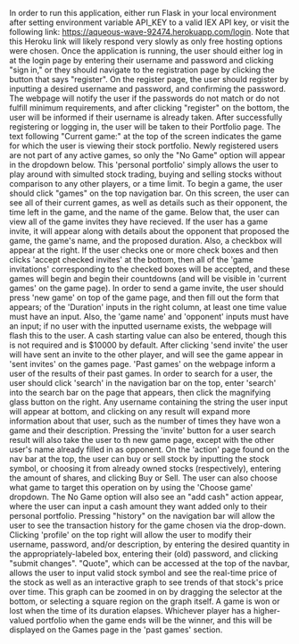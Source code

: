In order to run this application, either run Flask in your local environment after setting environment variable API_KEY to a valid IEX API key, or visit the following link: https://aqueous-wave-92474.herokuapp.com/login. Note that this Heroku link will likely respond very slowly as only free hosting options were chosen. 
Once the application is running, the user should either log in at the login page by entering their username and password and clicking "sign in," or they should navigate to the registration page by clicking the button that says "register". On the register page, the user should register by inputting a desired username and password, and confirming the password. The webpage will notify the user if the passwords do not match or do not fulfill minimum requirements, and after clicking "register" on the bottom, the user will be informed if their username is already taken. 
After successfully registering or logging in, the user will be taken to their Portfolio page. The text following "Current game:" at the top of the screen indicates the game for which the user is viewing their stock portfolio. Newly registered users are not part of any active games, so only the "No Game" option will appear in the dropdown below. This 'personal portfolio' simply allows the user to play around with simulted stock trading, buying and selling stocks without comparison to any other players, or a time limit. 
To begin a game, the user should click "games" on the top navigation bar. On this screen, the user can see all of their current games, as well as details such as their opponent, the time left in the game, and the name of the game. Below that, the user can view all of the game invites they have recieved. If the user has a game invite, it will appear along with details about the opponent that proposed the game, the game's name, and the proposed duration. Also, a checkbox will appear at the right. If the user checks one or more check boxes and then clicks 'accept checked invites' at the bottom, then all of the 'game invitations' corresponding to the checked boxes will be accepted, and these games will begin and begin their countdowns (and will be visible in 'current games' on the game page). 
In order to send a game invite, the user should press 'new game' on top of the game page, and then fill out the form that appears; of the 'Duration' inputs in the right column, at least one time value must have an input. Also, the 'game name' and 'opponent' inputs must have an input; if no user with the inputted username exists, the webpage will flash this to the user. A cash starting value can also be entered, though this is not required and is $10000 by default. After clicking 'send invite' the user will have sent an invite to the other player, and will see the game appear in 'sent invites' on the games page. 
'Past games' on the webpage inform a user of the results of their past games. 
In order to search for a user, the user should click 'search' in the navigation bar on the top, enter 'search' into the search bar on the page that appears, then click the magnifying glass button on the right. Any username containing the string the user input will appear at bottom, and clicking on any result will expand more information about that user, such as the number of times they have won a game and their description. Pressing the 'invite' button for a user search result will also take the user to th new game page, except with the other user's name already filled in as opponent. 
On the 'action' page found on the nav bar at the top, the user can buy or sell stock by inputting the stock symbol, or choosing it from already owned stocks (respectively), entering the amount of shares, and clicking Buy or Sell. The user can also choose what game to target this operation on by using the 'Choose game' dropdown. The No Game option will also see an "add cash" action appear, where the user can input a cash amount they want added only to their personal portfolio. 
Pressing "history" on the navigation bar will allow the user to see the transaction history for the game chosen via the drop-down. 
Clicking 'profile' on the top right will allow the user to modify their username, password, and/or description, by entering the desired quantity in the appropriately-labeled box, entering their (old) password, and clicking "submit changes". 
"Quote", which can be accessed at the top of the navbar, allows the user to input  valid stock symbol and see the real-time price of the stock as well as an interactive graph to see trends of that stock's price over time. This graph can be zoomed in on by dragging the selector at the bottom, or selecting a square region on the graph itself.
A game is won or lost when the time of its duration elapses. Whichever player has a higher-valued portfolio when the game ends will be the winner, and this will be displayed on the Games page in the 'past games' section. 